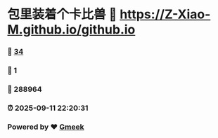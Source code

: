 # 包里装着个卡比兽 :link: https://Z-Xiao-M.github.io/github.io 
### :page_facing_up: [34](https://Z-Xiao-M.github.io/github.io/tag.html) 
### :speech_balloon: 1 
### :hibiscus: 288964 
### :alarm_clock: 2025-09-11 22:20:31 
### Powered by :heart: [Gmeek](https://github.com/Meekdai/Gmeek)
